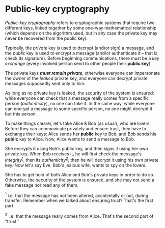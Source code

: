# Public-key cryptography

*Public-key cryptography* refers to cryptographic systems that require two different keys, linked together by some one-way mathematical relationship (which depends on the algorithm used, but in any case the private key may never be recovered from the public key).

Typically, the *private* key is used to decrypt (and/or sign) a message, and the *public* key is used to encrypt a message (and/or authenticate it – that is, check its signature). Before beginning communications, there must be a *key exchange* (every involved person send to other people their **public key**).

The private keys ***must remain private***, otherwise everyone can impersonate the owner of the *leaked* private key, and everyone can decrypt private messages supposedly sent only to him.

As long as no private key is leaked, the security of the system is ensured: while everyone can check that a message really comes from a specific person (*authenticity*), no one can fake it. In the same way, while everyone can encrypt a message to some specific person, no one might decrypt it but this person.

To make things clearer, let's take Alice & Bob (as usual), who are lovers. Before they can communicate privately and ensure trust, they have to exchange their keys: Alice sends her **public** key to Bob, and Bob sends his **public** key to Alice. Now, Alice wants to send a message to Bob. 

She encrypts it using Bob's public key, and then signs it using her own private key. When Bob receives it, he will first check the message's *integrity*<sup>[1](#footnote1)</sup>, then its *authenticity*<sup>[2](#footnote2)</sup>, then he will decrypt it using his own private key. Now let's say Eve, Bob's jealous wife, wants to spy on the lovers.

She has to get hold of both Alice and Bob's private keys in order to do so. Otherwise, the security of the system is ensured, and she may not send a fake message nor read any of them.

<a name="footnote1"><sup>1</sup></a> i.e. that the message has not been altered, accidentally or not, during transfer. Remember when we talked about ensuring trust? That's the first part.

<a name="footnote2"><sup>2</sup></a> i.e. that the message really comes from Alice. That's the second part of "trust.”
